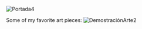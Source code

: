 ![Portada4](https://user-images.githubusercontent.com/72514826/135668760-fc4c98ab-60d2-46cc-ad8f-423a8e57fb56.jpg)

Some of my favorite art pieces:
![DemostraciónArte2](https://user-images.githubusercontent.com/72514826/135669371-025a3338-271c-4210-a158-bee5fda8e06e.jpg)
<!--
**J35HN/J35HN** is a ✨ _special_ ✨ repository because its `README.md` (this file) appears on your GitHub profile.

Here are some ideas to get you started:

- 🔭 I’m currently working on ...
- 🌱 I’m currently learning ...
- 👯 I’m looking to collaborate on ...
- 🤔 I’m looking for help with ...
- 💬 Ask me about ...
- 📫 How to reach me: ...
- 😄 Pronouns: ...
- ⚡ Fun fact: ...
-->
